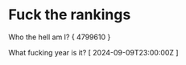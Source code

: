 # Fuck the rankings

Who the hell am I?
{ 4799610 }

What fucking year is it?
[ 2024-09-09T23:00:00Z ]
